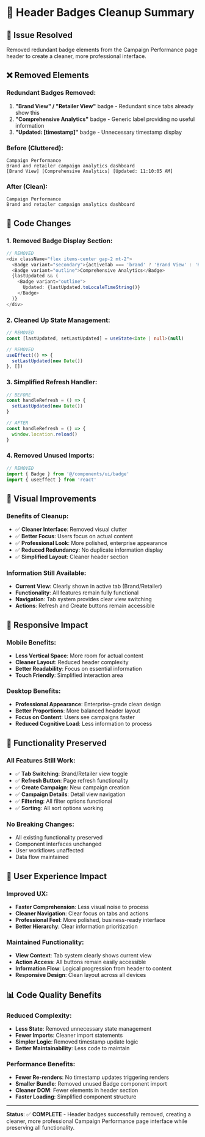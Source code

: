# 🧹 Header Badges Cleanup Summary

## 🎯 Issue Resolved
Removed redundant badge elements from the Campaign Performance page header to create a cleaner, more professional interface.

## ❌ Removed Elements

### **Redundant Badges Removed:**
1. **"Brand View" / "Retailer View"** badge - Redundant since tabs already show this
2. **"Comprehensive Analytics"** badge - Generic label providing no useful information  
3. **"Updated: [timestamp]"** badge - Unnecessary timestamp display

### **Before (Cluttered):**
```
Campaign Performance
Brand and retailer campaign analytics dashboard
[Brand View] [Comprehensive Analytics] [Updated: 11:10:05 AM]
```

### **After (Clean):**
```
Campaign Performance
Brand and retailer campaign analytics dashboard
```

## 🔧 Code Changes

### **1. Removed Badge Display Section:**
```typescript
// REMOVED
<div className="flex items-center gap-2 mt-2">
  <Badge variant="secondary">{activeTab === 'brand' ? 'Brand View' : 'Retailer View'}</Badge>
  <Badge variant="outline">Comprehensive Analytics</Badge>
  {lastUpdated && (
    <Badge variant="outline">
      Updated: {lastUpdated.toLocaleTimeString()}
    </Badge>
  )}
</div>
```

### **2. Cleaned Up State Management:**
```typescript
// REMOVED
const [lastUpdated, setLastUpdated] = useState<Date | null>(null)

// REMOVED
useEffect(() => {
  setLastUpdated(new Date())
}, [])
```

### **3. Simplified Refresh Handler:**
```typescript
// BEFORE
const handleRefresh = () => {
  setLastUpdated(new Date())
}

// AFTER
const handleRefresh = () => {
  window.location.reload()
}
```

### **4. Removed Unused Imports:**
```typescript
// REMOVED
import { Badge } from '@/components/ui/badge'
import { useEffect } from 'react'
```

## 🎨 Visual Improvements

### **Benefits of Cleanup:**
- ✅ **Cleaner Interface**: Removed visual clutter
- ✅ **Better Focus**: Users focus on actual content
- ✅ **Professional Look**: More polished, enterprise appearance
- ✅ **Reduced Redundancy**: No duplicate information display
- ✅ **Simplified Layout**: Cleaner header section

### **Information Still Available:**
- **Current View**: Clearly shown in active tab (Brand/Retailer)
- **Functionality**: All features remain fully functional
- **Navigation**: Tab system provides clear view switching
- **Actions**: Refresh and Create buttons remain accessible

## 📱 Responsive Impact

### **Mobile Benefits:**
- **Less Vertical Space**: More room for actual content
- **Cleaner Layout**: Reduced header complexity
- **Better Readability**: Focus on essential information
- **Touch Friendly**: Simplified interaction area

### **Desktop Benefits:**
- **Professional Appearance**: Enterprise-grade clean design
- **Better Proportions**: More balanced header layout
- **Focus on Content**: Users see campaigns faster
- **Reduced Cognitive Load**: Less information to process

## 🔄 Functionality Preserved

### **All Features Still Work:**
- ✅ **Tab Switching**: Brand/Retailer view toggle
- ✅ **Refresh Button**: Page refresh functionality
- ✅ **Create Campaign**: New campaign creation
- ✅ **Campaign Details**: Detail view navigation
- ✅ **Filtering**: All filter options functional
- ✅ **Sorting**: All sort options working

### **No Breaking Changes:**
- All existing functionality preserved
- Component interfaces unchanged
- User workflows unaffected
- Data flow maintained

## 🎯 User Experience Impact

### **Improved UX:**
- **Faster Comprehension**: Less visual noise to process
- **Cleaner Navigation**: Clear focus on tabs and actions
- **Professional Feel**: More polished, business-ready interface
- **Better Hierarchy**: Clear information prioritization

### **Maintained Functionality:**
- **View Context**: Tab system clearly shows current view
- **Action Access**: All buttons remain easily accessible
- **Information Flow**: Logical progression from header to content
- **Responsive Design**: Clean layout across all devices

## 📊 Code Quality Benefits

### **Reduced Complexity:**
- **Less State**: Removed unnecessary state management
- **Fewer Imports**: Cleaner import statements
- **Simpler Logic**: Removed timestamp update logic
- **Better Maintainability**: Less code to maintain

### **Performance Benefits:**
- **Fewer Re-renders**: No timestamp updates triggering renders
- **Smaller Bundle**: Removed unused Badge component import
- **Cleaner DOM**: Fewer elements in header section
- **Faster Loading**: Simplified component structure

---

**Status**: ✅ **COMPLETE** - Header badges successfully removed, creating a cleaner, more professional Campaign Performance page interface while preserving all functionality.
